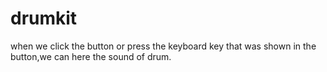# drumkit
when we click the button or press the keyboard key that was shown in the button,we can here the sound of drum. 
